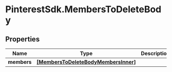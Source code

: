 # PinterestSdk.MembersToDeleteBody

## Properties

Name | Type | Description | Notes
------------ | ------------- | ------------- | -------------
**members** | [**[MembersToDeleteBodyMembersInner]**](MembersToDeleteBodyMembersInner.md) |  | 


